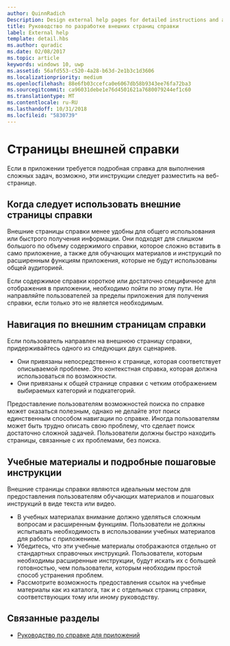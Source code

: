 ```yaml
---
author: QuinnRadich
Description: Design external help pages for detailed instructions and advice about your app.
title: Руководство по разработке внешних страниц справки
label: External help
template: detail.hbs
ms.author: quradic
ms.date: 02/08/2017
ms.topic: article
keywords: windows 10, uwp
ms.assetid: 56afd553-c520-4a28-b63d-2e1b3c1d3606
ms.localizationpriority: medium
ms.openlocfilehash: 88e6fb03ccefca0e6067db58b9343ee76fa72ba3
ms.sourcegitcommit: ca96031debe1e76d4501621a7680079244ef1c60
ms.translationtype: MT
ms.contentlocale: ru-RU
ms.lasthandoff: 10/31/2018
ms.locfileid: "5830739"
---
```

# <a name="external-help-pages"></a>Страницы внешней справки



Если в приложении требуется подробная справка для выполнения сложных задач, возможно, эти инструкции следует разместить на веб-странице.

## <a name="when-to-use-external-help-pages"></a>Когда следует использовать внешние страницы справки

Внешние страницы справки менее удобны для общего использования или быстрого получения информации. Они подходят для слишком большого по объему содержимого справки, которое сложно вставить в само приложение, а также для обучающих материалов и инструкций по расширенным функциям приложения, которые не будут использованы общей аудиторией.

Если содержимое справки короткое или достаточно специфичное для отображения в приложении, необходимо пойти по этому пути. Не направляйте пользователей за пределы приложения для получения справки, если только это не является необходимым.

## <a name="navigating-external-help-pages"></a>Навигация по внешним страницам справки

Если пользователь направлен на внешнюю страницу справки, придерживайтесь одного из следующих двух сценариев.
-   Они привязаны непосредственно к странице, которая соответствует описываемой проблеме. Это контекстная справка, которая должна использоваться по возможности.
-   Они привязаны к общей странице справки с четким отображением выбираемых категорий и подкатегорий.

Предоставление пользователям возможностей поиска по справке может оказаться полезным, однако не делайте этот поиск единственным способом навигации по справке. Иногда пользователям может быть трудно описать свою проблему, что сделает поиск достаточно сложной задачей. Пользователи должны быстро находить страницы, связанные с их проблемами, без поиска.

## <a name="tutorials-and-detailed-walkthroughs"></a>Учебные материалы и подробные пошаговые инструкции

Внешние страницы справки являются идеальным местом для предоставления пользователям обучающих материалов и пошаговых инструкций в виде текста или видео.
-   В учебных материалах внимание должно уделяться сложным вопросам и расширенным функциям. Пользователи не должны испытывать необходимость в использовании учебных материалов для работы с приложением.
-   Убедитесь, что эти учебные материалы отображаются отдельно от стандартных справочных инструкций. Пользователи, которым необходимы расширенные инструкции, будут искать их с большей готовностью, чем пользователи, которым необходим простой способ устранения проблем.
-   Рассмотрите возможность предоставления ссылок на учебные материалы как из каталога, так и с отдельных страниц справки, соответствующих тому или иному руководству.

## <a name="related-articles"></a>Связанные разделы

* [Руководство по справке для приложений](guidelines-for-app-help.md)

